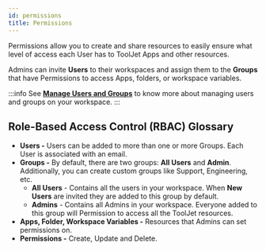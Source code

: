 ```yaml
---
id: permissions
title: Permissions
---
```


Permissions allow you to create and share resources to easily ensure what level of access each User has to ToolJet Apps and other resources.

Admins can invite **Users** to their workspaces and assign them to the **Groups** that have Permissions to access Apps, folders, or workspace variables. 

:::info
See **[Manage Users and Groups](../tutorial/manage-users-groups)** to know more about managing users and groups on your workspace.
:::

## Role-Based Access Control (RBAC) Glossary

- **Users -** Users can be added to more than one or more Groups. Each User is associated with an email.
- **Groups -** By default, there are two groups: **All Users** and **Admin**. Additionally, you can create custom groups like Support, Engineering, etc.
    - **All Users** - Contains all the users in your workspace. When **New Users** are invited they are added to this group by default. 
    - **Admins** - Contains all Admins in your workspace. Everyone added to this group will Permission to access all the ToolJet resources.
- **Apps, Folder, Workspace Variables -** Resources that Admins can set permissions on.
- **Permissions -** Create, Update and Delete.